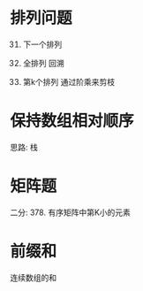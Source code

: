 # 排列问题

31. 下一个排列

46. 全排列 
回溯

60. 第k个排列
通过阶乘来剪枝

# 保持数组相对顺序

思路: 栈

# 矩阵题

二分: 378. 有序矩阵中第K小的元素

# 前缀和

连续数组的和